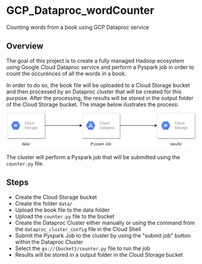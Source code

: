 # GCP_Dataproc_wordCounter
Counting words from a book using GCP Dataproc service

## Overview
The goal of this project is to create a fully managed Hadoop ecosystem using Google Cloud Dataproc service and perform a Pyspark job in order to count the occurences of all the words in a book.

In order to do so, the book file will be uploaded to a Cloud Storage bucket and then processed by an Dataproc cluster that will be created for this purpose. After the processing, the results will be stored in the output folder of the Cloud Storage bucket. The image below ilustrates the process:
<p align="center"><img src="./overview.png" width="500"></p>

The cluster will perform a Pyspark job that will be submitted using the ```counter.py``` file.

## Steps
* Create the Cloud Storage bucket
* Create the folder ```data/```
* Upload the book file to the data folder
* Upload the ```counter.py``` file to the bucket
* Create the Dataproc Cluster either manually or using the command from the ```dataproc_cluster_config``` file in the Cloud Shell
* Submit the Pyspark Job to the cluster by using the "submit job" button within the Dataproc Cluster
* Select the ```gs://{bucket}/counter.py``` file to run the job
* Results will be stored in a output folder in the Cloud Storage bucket
